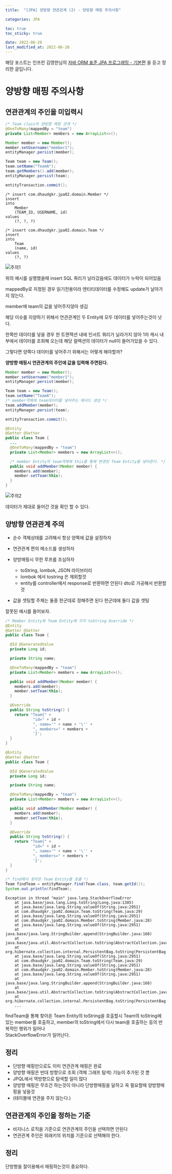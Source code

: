 ```yaml
---
title:  "[JPA] 양방향 연관관계 (2) - 양방향 매핑 주의사항"

categories: JPA

toc: true
toc_sticky: true

date: 2022-06-26
last_modified_at: 2022-06-26
---
```


해당 포스트는 인프런 김영한님의 [자바 ORM 표준 JPA 프로그래밍 - 기본편](https://www.inflearn.com/course/ORM-JPA-Basic/dashboard) 을 듣고 정리한 글입니다.

# 양방향 매핑 주의사항

## 연관관계의 주인을 미입력시

```java
/* Team class의 양방향 매핑 관계 */
@OneToMany(mappedBy = "team")
private List<Member> members = new ArrayList<>();
```

```java
Member member = new Member();
member.setUsername("member1");
entityManager.persist(member);

Team team = new Team();
team.setName("TeamA");
team.getMembers().add(member);
entityManager.persist(team);

entityTransaction.commit();
```

```shell
/* insert com.dhaudgkr.jpa02.domain.Member */
insert 
into
    Member
    (TEAM_ID, USERNAME, id) 
values
    (?, ?, ?)
    
/* insert com.dhaudgkr.jpa02.domain.Team */
insert 
into
    Team
    (name, id) 
values
    (?, ?)
```

![주의1]({{site.url}}/assets/image/2022/2022-06-26/jpa001.png)

위의 예시를 실행했을때 insert SQL 쿼리가 날라갔음에도 데이터가 누락이 되어있음

mappedBy로 지정된 경우 읽기전용이라 엔티티데이터를 수정해도 update가 날아가지 않는다.

member에 team의 값을 넣어주지않아 생김

해당 이슈를 지양하기 위해서 연관관계인 두 Entity에 모두 데이터를 넣어주는것이 낫다.

한쪽만 데이터를 넣을 경우 한 트랜잭션 내에 인서트 쿼리가 닐라가지 않아 1차 캐시 내부에서 데이터를 조회해 오는데 해당 컬렉션의 데이터가 null이 들어가있을 수 있다.

그렇다면 양쪽다 데이터를 넣어주기 위해서는 어떻게 해야할까?

**양방향 매핑시 연관관계의 주인에 값을 입력해 주면된다.**

```java
Member member = new Member();
member.setUsername("member1");
entityManager.persist(member);

Team team = new Team();
team.setName("TeamA");
/* member객체에 team데이터를 넣어주는 메서드 생성 */
team.addMember(member);
entityManager.persist(team);

entityTransaction.commit();
```

```java
@Entity
@Getter @Setter
public class Team {
  ...
  @OneToMany(mappedBy = "team")
  private List<Member> members = new ArrayList<>();

  /* member Entity의 team객체에 this를 통해 변경된 Team Entity를 넣어준다. */
  public void addMember(Member member) {
    members.add(member);
    member.setTeam(this);
  }
}
```

![주의2]({{site.url}}/assets/image/2022/2022-06-26/jpa002.png)

데이터가 제대로 들어간 것을 확인 할 수 있다.

## 양방향 연관관계 주의
- 순수 객체상태를 고려해서 항상 양쪽에 값을 설정하자
- 연관관계 편의 메소드를 생성하자
- 양방매핑시 무한 루프를 조심하자
    - toString, lombok, JSON 라이브러리
    - lombok 에서 tostring 은 제외할것
    - entity를 controller에서 response로 반환하면 안된다 dto로 가공해서 반환할것

- 값을 셋팅할 주체는 둘중 한군데로 정해주면 된다 한군데에 둘다 값을 셋팅

잘못된 예시를 들어보자.

```java
/* Member Entity와 Team Entity에 각각 toString Override */
@Entity
@Getter @Setter
public class Team {

  @Id @GeneratedValue
  private Long id;

  private String name;

  @OneToMany(mappedBy = "team")
  private List<Member> members = new ArrayList<>();

  public void addMember(Member member) {
    members.add(member);
    member.setTeam(this);
  }

  @Override
  public String toString() {
    return "Team{" +
            "id=" + id +
            ", name='" + name + '\'' +
            ", members=" + members +
            '}';
  }
}

@Entity
@Getter @Setter
public class Team {

  @Id @GeneratedValue
  private Long id;

  private String name;

  @OneToMany(mappedBy = "team")
  private List<Member> members = new ArrayList<>();

  public void addMember(Member member) {
    members.add(member);
    member.setTeam(this);
  }

  @Override
  public String toString() {
    return "Team{" +
            "id=" + id +
            ", name='" + name + '\'' +
            ", members=" + members +
            '}';
  }
}
```

```java
/* find해서 찾아온 Team Entity를 호출 */
Team findTeam = entityManager.find(Team.class, team.getId());
System.out.println(findTeam);
```

```shell
Exception in thread "main" java.lang.StackOverflowError
	at java.base/java.lang.Long.toString(Long.java:1385)
	at java.base/java.lang.String.valueOf(String.java:2951)
	at com.dhaudgkr.jpa02.domain.Team.toString(Team.java:29)
	at java.base/java.lang.String.valueOf(String.java:2951)
	at com.dhaudgkr.jpa02.domain.Member.toString(Member.java:28)
	at java.base/java.lang.String.valueOf(String.java:2951)
	at java.base/java.lang.StringBuilder.append(StringBuilder.java:168)
	at java.base/java.util.AbstractCollection.toString(AbstractCollection.java:473)
	at org.hibernate.collection.internal.PersistentBag.toString(PersistentBag.java:622)
	at java.base/java.lang.String.valueOf(String.java:2951)
	at com.dhaudgkr.jpa02.domain.Team.toString(Team.java:29)
	at java.base/java.lang.String.valueOf(String.java:2951)
	at com.dhaudgkr.jpa02.domain.Member.toString(Member.java:28)
	at java.base/java.lang.String.valueOf(String.java:2951)
	at java.base/java.lang.StringBuilder.append(StringBuilder.java:168)
	at java.base/java.util.AbstractCollection.toString(AbstractCollection.java:473)
	at org.hibernate.collection.internal.PersistentBag.toString(PersistentBag.java:622)
	...
```

findTeam을 통해 찾아온 Team Entity의 toString을 호출할시 Team의 toString에 있는 member를 호출하고, member의 toString에서 다시 team을 호출하는 등의 반복적인 행위가 일어나  
StackOverflowError가 일어난다.

## 정리
- 단방향 매핑만으로도 이미 연관관계 매핑은 완료
- 양방향 매핑은 반대 방향으로 조회 (객체 그래프 탐색) 기능이 추가된 것 뿐
- JPQL에서 역방향으로 탐색할 일이 많다
- 양방향 매핑은 무조건 하는것이 아니라 단방향매핑을 달하고 꼭 필요할때 양방향매핑을 넣을것
- (테이블에 연관을 주지 않는다.)

## 연관관계의 주인을 정하는 기준
- 비지니스 로직을 기준으로 연관관계의 주인을 선택하면 안된다
- 연관관계 주인은 외래키의 위치를 기준으로 선택해야 한다.


## 정리
단방향을 잘이용해서 매핑하는것이 중요하다.